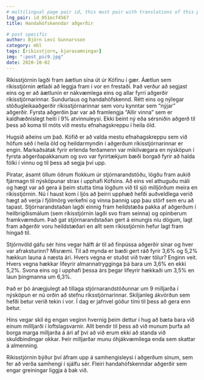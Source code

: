 ```yaml
---
# multilingual page pair id, this must pair with translations of this page. (This name must be unique)
lng_pair: id_051ecf4567
title: Handahófskenndar aðgerðir

# post specific
author: Björn Leví Gunnarsson
category: mbl
tags: [rikisstjorn, kjarasamningar]
img: ":post_pic9.jpg"
date: 2020-10-02
---
```


Ríkisstjórnin lagði fram áætlun sína út úr Kófinu í gær. Áætlun sem ríkisstjórnin ætlaði að leggja fram í vor en frestaði. Það verður að segjast eins og er að áætlunin er nákvæmlega eins og allar fyrri aðgerðir ríkisstjórnarinnar. Sundurlaus og handahófskennd. Rétt eins og nýlegar stöðugleikaaðgerðir ríkisstjórnarinnar sem voru kynntar sem “nýjar” aðgerðir. Fyrsta aðgerðin þar var að framlengja “Allir vinna” sem er kaldhæðnislegt heiti í 9% atvinnuleysi. Ekki beint ný eða sérsniðin aðgerð til þess að koma til móts við mestu efnahagskreppu í heila öld. 

Hugsið aðeins um það. Kófið er að valda mestu efnahagskreppu sem við höfum séð í heila öld og heildarmyndin í aðgerðum ríkisstjórnarinnar er engin. Markaðsátak fyrir erlenda ferðamenn var mikilvægara en nýsköpun í fyrsta aðgerðapakkanum og svo var fyrirtækjum bæði borgað fyrir að halda fólki í vinnu og til þess að segja því upp.

Píratar, ásamt öllum öðrum flokkum úr stjórnarandstöðu, lögðu fram aukið fjármagn til nýsköpunar strax í upphafi Kófsins. Að eins vel athuguðu máli og hægt var að gera á þeim stutta tíma lögðum við til sjö milljörðum meira en ríkisstjórnin. Nú í haust kom í ljós að þeirri upphæð hefði auðveldlega verið hægt að verja í fjölmörg verkefni og vinna þannig upp þau störf sem eru að tapast. Stjórnarandstaðan lagði einnig fram heildstæða pakka af aðgerðum í heilbrigðismálum (sem ríkisstjórnin lagði svo fram seinna) og opinberum framkvæmdum. Það gat stjórnarandstaðan gert á einungis níu dögum, lagt fram aðgerðir voru heildstæðari en allt sem ríkisstjórnin hefur lagt fram hingað til. 

Stjórnvöld gáfu sér hins vegar hálft ár til að fínpússa aðgerðir sínar og hver var afraksturinn?
Misræmi. Til að mynda er bæði gert ráð fyrir 3,6% og 5,2% hækkun launa á næsta ári. Hvers vegna er stuðst við tvær tölur? Enginn veit. Hvers vegna hækkar lífeyrir almannatrygginga þá bara um 3,6% en ekki 5,2%. Svona eins og í upphafi þessa árs þegar lífeyrir hækkaði um 3,5% en laun þingmanna um 6,3%.

Það er þó ánægjulegt að tillaga stjórnarandstöðunnar um 9 milljarða í nýsköpun er nú orðin að stefnu ríksstjórnarinnar. Skiljanleg ákvörðun sem hefði betur verið tekin í vor. Í dag er jafnvel góður tími til þess að gera enn betur.

Hins vegar skil ég engan veginn hvernig þeim dettur í hug að bæta bara við einum millljarði í loftslagsvarnir. Allt bendir til þess að við munum þurfa að borga marga milljarða á ári af því að við erum ekki að standa við skuldbindingar okkar. Þeir milljarðar munu óhjákvæmilega enda sem skattar á almenning. 

Ríkisstjórnin býður því áfram upp á samhengisleysi í aðgerðum sínum, sem fer að verða samhengi í sjálfu sér. Fleiri handahófskenndar aðgerðir sem engar greiningar liggja á bak við. 